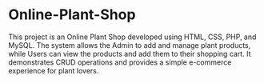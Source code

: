 # Online-Plant-Shop
This project is an Online Plant Shop developed using HTML, CSS, PHP, and MySQL. The system allows the Admin to add and manage plant products, while Users can view the products and add them to their shopping cart. It demonstrates CRUD operations and provides a simple e-commerce experience for plant lovers.
